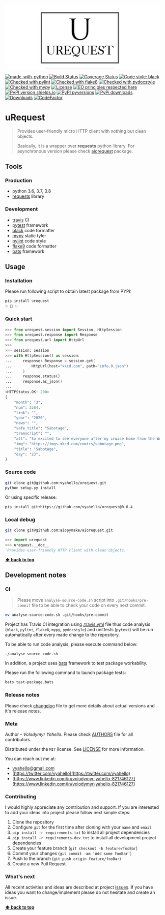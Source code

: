 ![Screenshot](icon.png)


[![made-with-python](https://img.shields.io/badge/Made%20with-Python-1f425f.svg)](https://www.python.org/)
[![Build Status](https://travis-ci.org/upymake/urequest.svg?branch=master)](https://travis-ci.org/upymake/urequest)
[![Coverage Status](https://coveralls.io/repos/github/upymake/urequest/badge.svg?branch=master)](https://coveralls.io/github/upymake/urequest?branch=master)
[![Code style: black](https://img.shields.io/badge/code%20style-black-000000.svg)](https://github.com/psf/black)
[![Checked with pylint](https://img.shields.io/badge/pylint-checked-blue)](https://www.pylint.org)
[![Checked with flake8](https://img.shields.io/badge/flake8-checked-blue)](http://flake8.pycqa.org/)
[![Checked with pydocstyle](https://img.shields.io/badge/pydocstyle-checked-yellowgreen)](http://www.pydocstyle.org/)
[![Checked with mypy](http://www.mypy-lang.org/static/mypy_badge.svg)](http://mypy-lang.org/)
[![License](https://img.shields.io/badge/license-MIT-green.svg)](LICENSE.md)
[![EO principles respected here](https://www.elegantobjects.org/badge.svg)](https://www.elegantobjects.org)
[![PyPI version shields.io](https://img.shields.io/pypi/v/urequest.svg)](https://pypi.python.org/pypi/urequest/)
[![PyPI pyversions](https://img.shields.io/pypi/pyversions/urequest.svg)](https://pypi.python.org/pypi/urequest/)
[![PyPi downloads](https://img.shields.io/pypi/dm/urequest.svg)](https://pypi.python.org/pypi/urequest)
[![Downloads](https://pepy.tech/badge/urequest)](https://pepy.tech/project/urequest)
[![CodeFactor](https://www.codefactor.io/repository/github/upymake/urequest/badge)](https://www.codefactor.io/repository/github/upymake/urequest)

# uRequest

> Provides user-friendly micro HTTP client with nothing but clean objects.
>
> Basically, it is a wrapper over **requests** python library. For asynchronous version please check [aiorequest](https://aiopymake.github.io/aiorequest) package.

## Tools

### Production

- python 3.6, 3.7, 3.8
- [requests](https://requests.readthedocs.io/en/master) library

### Development

- [travis](https://travis-ci.org/) CI
- [pytest](https://pypi.org/project/pytest/) framework
- [black](https://black.readthedocs.io/en/stable/) code formatter
- [mypy](http://mypy.readthedocs.io/en/latest) static tyler
- [pylint](https://www.pylint.org/) code style
- [flake8](http://flake8.pycqa.org/en/latest/) code formatter
- [bats](https://github.com/sstephenson/bats) framework

## Usage

### Installation

Please run following script to obtain latest package from PYPI:
```bash
pip install urequest
✨ 🍰 ✨
```
### Quick start

```python
>>> from urequest.session import Session, HttpSession
>>> from urequest.response import Response
>>> from urequest.url import HttpUrl
>>>
>>> session: Session
>>> with HttpSession() as session:
...     response: Response = session.get(
...         HttpUrl(host="xkcd.com", path="info.0.json")
...     )
...     response.status()
...     response.as_json()
...
<HTTPStatus.OK: 200>
{
    "month": "3",
    "num": 2284,
    "link": "",
    "year": "2020",
    "news": "",
    "safe_title": "Sabotage",
    "transcript": "",
    "alt": "So excited to see everyone after my cruise home from the World Handshake Championships!",
    "img": "https://imgs.xkcd.com/comics/sabotage.png",
    "title": "Sabotage",
    "day": "23",
}
```
### Source code

```bash
git clone git@github.com:vyahello/urequest.git
python setup.py install
```

Or using specific release:
```bash
pip install git+https://github.com/vyahello/urequest@0.0.4
```

### Local debug

```bash
git clone git@github.com:aiopymake/aiorequest.git
```

```python
>>> import urequest
>>> urequest.__doc__
'Provides user-friendly HTTP client with clean objects.'
```

**[⬆ back to top](#urequest)**

## Development notes

### CI

> Please move `analyse-source-code.sh` script into `.git/hooks/pre-commit` file to be able to check your code on every next commit.
```bash
mv analyse-source-code.sh .git/hooks/pre-commit
```

Project has Travis CI integration using [.travis.yml](.travis.yml) file thus code analysis (`black`, `pylint`, `flake8`, `mypy`, `pydocstyle`) and unittests (`pytest`) will be run automatically after every made change to the repository.

To be able to run code analysis, please execute command below:
```bash
./analyse-source-code.sh
```

In addition, a project uses [bats](https://github.com/sstephenson/bats) framework to test package workability. 

Please run the following command to launch package tests:
```bash
bats test-package.bats
```

### Release notes

Please check [changelog](CHANGELOG.md) file to get more details about actual versions and it's release notes.

### Meta

Author – _Volodymyr Yahello_. Please check [AUTHORS](AUTHORS.md) file for all contributors.

Distributed under the `MIT` license. See [LICENSE](LICENSE.md) for more information.

You can reach out me at:
* [vyahello@gmail.com](vyahello@gmail.com)
* [https://twitter.com/vyahello](https://twitter.com/vyahello)
* [https://www.linkedin.com/in/volodymyr-yahello-821746127](https://www.linkedin.com/in/volodymyr-yahello-821746127)

### Contributing
I would highly appreciate any contribution and support. If you are interested to add your ideas into project please follow next simple steps:

1. Clone the repository
2. Configure `git` for the first time after cloning with your `name` and `email`
3. `pip install -r requirements.txt` to install all project dependencies
4. `pip install -r requirements-dev.txt` to install all development project dependencies
5. Create your feature branch (`git checkout -b feature/fooBar`)
6. Commit your changes (`git commit -am 'Add some fooBar'`)
7. Push to the branch (`git push origin feature/fooBar`)
8. Create a new Pull Request

### What's next

All recent activities and ideas are described at project [issues](https://github.com/upymake/urequest/issues). 
If you have ideas you want to change/implement please do not hesitate and create an issue.

**[⬆ back to top](#urequest)**
